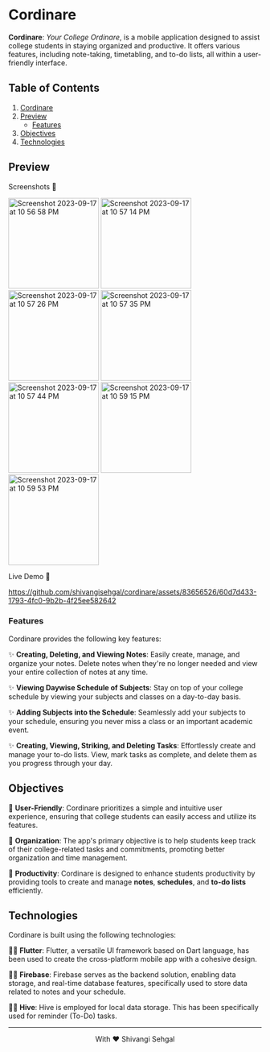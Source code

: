 # Cordinare

**Cordinare**: *Your College Ordinare*, is a mobile application designed to assist college students in staying organized and productive. It offers various features, including note-taking, timetabling, and to-do lists, all within a user-friendly interface.

## Table of Contents

1. [Cordinare](#cordinare)
2. [Preview](#preview)
    - [Features](#features)
3. [Objectives](#objectives)    
4. [Technologies](#technologies)

## Preview


Screenshots 📸
<p>
<img width="180" alt="Screenshot 2023-09-17 at 10 56 58 PM" src="https://github.com/shivangisehgal/cordinare/assets/83656526/1ae7df06-8d0b-4bf1-a925-4e9f67c0dff5">
<img width="180" alt="Screenshot 2023-09-17 at 10 57 14 PM" src="https://github.com/shivangisehgal/cordinare/assets/83656526/dc656eb3-6c52-41ad-9dc0-f7d515c283db">
<img width="180" alt="Screenshot 2023-09-17 at 10 57 26 PM" src="https://github.com/shivangisehgal/cordinare/assets/83656526/1f39bf29-2a12-4c30-8e16-50711cdb2f47">
<img width="180" alt="Screenshot 2023-09-17 at 10 57 35 PM" src="https://github.com/shivangisehgal/cordinare/assets/83656526/7cf07edb-8e81-4c59-a60a-833d5a755ef3">
<img width="180" alt="Screenshot 2023-09-17 at 10 57 44 PM" src="https://github.com/shivangisehgal/cordinare/assets/83656526/957d29b8-19c0-4cf4-bdb3-af782a062a66">
<img width="180" alt="Screenshot 2023-09-17 at 10 59 15 PM" src="https://github.com/shivangisehgal/cordinare/assets/83656526/85ea34ed-1d6e-4633-bb89-6113f8d7cff8">
<img width="180" alt="Screenshot 2023-09-17 at 10 59 53 PM" src="https://github.com/shivangisehgal/cordinare/assets/83656526/e36187d5-1050-4520-a2b6-c302155735b4">
</p>

Live Demo 📱


https://github.com/shivangisehgal/cordinare/assets/83656526/60d7d433-1793-4fc0-9b2b-4f25ee582642


### Features

Cordinare provides the following key features:

✨ **Creating, Deleting, and Viewing Notes**: Easily create, manage, and organize your notes. Delete notes when they're no longer needed and view your entire collection of notes at any time.

✨ **Viewing Daywise Schedule of Subjects**: Stay on top of your college schedule by viewing your subjects and classes on a day-to-day basis.

✨ **Adding Subjects into the Schedule**: Seamlessly add your subjects to your schedule, ensuring you never miss a class or an important academic event.

✨ **Creating, Viewing, Striking, and Deleting Tasks**: Effortlessly create and manage your to-do lists. View, mark tasks as complete, and delete them as you progress through your day.

## Objectives


📝 **User-Friendly**: Cordinare prioritizes a simple and intuitive user experience, ensuring that college students can easily access and utilize its features.

📝 **Organization**: The app's primary objective is to help students keep track of their college-related tasks and commitments, promoting better organization and time management.

📝 **Productivity**: Cordinare is designed to enhance students productivity by providing tools to create and manage **notes**, **schedules**, and **to-do lists** efficiently.

## Technologies

Cordinare is built using the following technologies:

👩‍💻 **Flutter**:  Flutter, a versatile UI framework based on Dart language, has been used to create the cross-platform mobile app with a cohesive design.

👩‍💻 **Firebase**: Firebase serves as the backend solution, enabling data storage, and real-time database features, specifically used to store data related to notes and your schedule.

👩‍💻 **Hive**: Hive is employed for local data storage. This has been specifically used for reminder (To-Do) tasks.

------------
<p align="center">
  With ❤️ Shivangi Sehgal
  </p>
